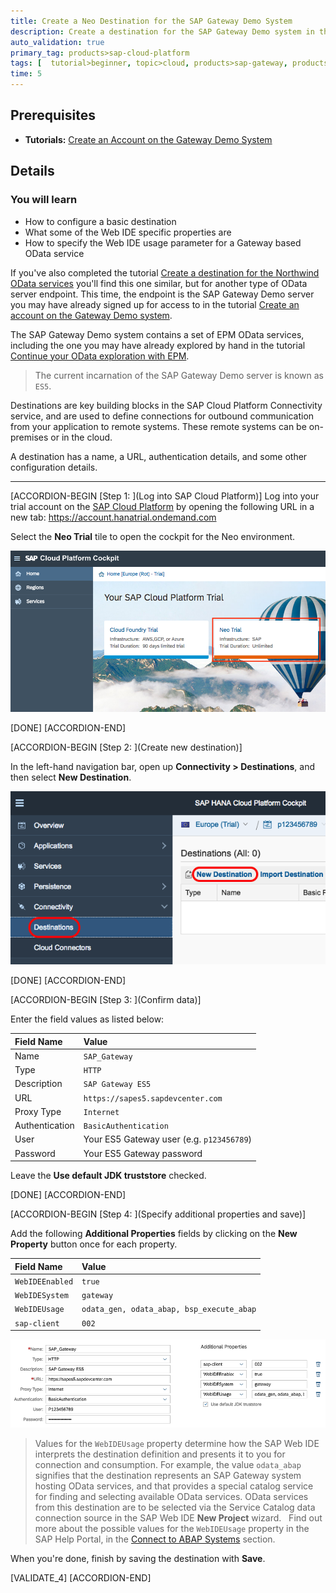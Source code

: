 ```yaml
---
title: Create a Neo Destination for the SAP Gateway Demo System
description: Create a destination for the SAP Gateway Demo system in the SAP Cloud Platform Connectivity service, Neo environment.
auto_validation: true
primary_tag: products>sap-cloud-platform
tags: [  tutorial>beginner, topic>cloud, products>sap-gateway, products>sap-cloud-platform ]
time: 5
---
```


## Prerequisites  
- **Tutorials:** [Create an Account on the Gateway Demo System](https://developers.sap.com/tutorials/gateway-demo-signup.html)

## Details
### You will learn  
- How to configure a basic destination
- What some of the Web IDE specific properties are
- How to specify the Web IDE usage parameter for a Gateway based OData service

If you've also completed the tutorial [Create a destination for the Northwind OData services](https://developers.sap.com/tutorials/hcp-create-destination.html) you'll find this one similar, but for another type of OData server endpoint. This time, the endpoint is the SAP Gateway Demo server you may have already signed up for access to in the tutorial [Create an account on the Gateway Demo system](https://developers.sap.com/tutorials/gateway-demo-signup.html).

The SAP Gateway Demo system contains a set of EPM OData services, including the one you may have already explored by hand in the tutorial [Continue your OData exploration with EPM](https://developers.sap.com/tutorials/odata-02-exploration-epm.html).

> The current incarnation of the SAP Gateway Demo server is known as `ES5`.

Destinations are key building blocks in the SAP Cloud Platform Connectivity service, and are used to define connections for outbound communication from your application to remote systems. These remote systems can be on-premises or in the cloud.

A destination has a name, a URL, authentication details, and some other configuration details.

---

[ACCORDION-BEGIN [Step 1: ](Log into SAP Cloud Platform)]
Log into your trial account on the [SAP Cloud Platform](https://account.hanatrial.ondemand.com) by opening the following URL in a new tab: <https://account.hanatrial.ondemand.com>

Select the **Neo Trial** tile to open the cockpit for the Neo environment.

![Click on Neo Trial](hcp-regions.png)

[DONE]
[ACCORDION-END]

[ACCORDION-BEGIN [Step 2: ](Create new destination)]

In the left-hand navigation bar, open up **Connectivity > Destinations**, and then select **New Destination**.

![open destinations](te-2016-3-02.png)

[DONE]
[ACCORDION-END]

[ACCORDION-BEGIN [Step 3: ](Confirm data)]

Enter the field values as listed below:

Field Name     | Value
:------------- | :-------------
Name           | `SAP_Gateway`
Type           | `HTTP`
Description    | `SAP Gateway ES5`
URL            | `https://sapes5.sapdevcenter.com`
Proxy Type     | `Internet`
Authentication | `BasicAuthentication`
User           | Your ES5 Gateway user (e.g. `p123456789`)
Password       | Your ES5 Gateway password

Leave the **Use default JDK truststore** checked.

[DONE]
[ACCORDION-END]

[ACCORDION-BEGIN [Step 4: ](Specify additional properties and save)]

Add the following **Additional Properties** fields by clicking on the **New Property** button once for each property.

Field Name       | Value
:--------------- | :-------------
`WebIDEEnabled`  | `true`
`WebIDESystem`   | `gateway`
`WebIDEUsage`    | `odata_gen, odata_abap, bsp_execute_abap`
`sap-client`     | `002`

![creating destination](te-2016-3-03.png)

> Values for the `WebIDEUsage` property determine how the SAP Web IDE interprets the destination definition and presents it to you for connection and consumption. For example, the value `odata_abap` signifies that the destination represents an SAP Gateway system hosting OData services, and that provides a special catalog service for finding and selecting available OData services. OData services from this destination are to be selected via the Service Catalog data connection source in the SAP Web IDE **New Project** wizard.
>&nbsp;
> Find out more about the possible values for the `WebIDEUsage` property in the SAP Help Portal, in the [Connect to ABAP Systems](https://help.sap.com/viewer/825270ffffe74d9f988a0f0066ad59f0/Cloud/en-US/5c3debce758a470e8342161457fd6f70.html) section.

When you're done, finish by saving the destination with **Save**.

[VALIDATE_4]
[ACCORDION-END]
